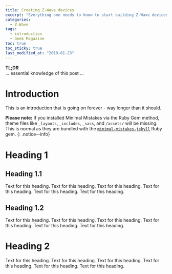 ```yaml
---
title: Creating Z-Wave devices
excerpt: "Everything one needs to know to start building Z-Wave devices."
categories:
  - Z-Wave
tags:
  - introduction
  - Geek Magazine
toc: true
toc_sticky: true
last_modified_at: "2019-01-23"
---
```


**TL;DR**  
... essential knowledge of this post ...

# Introduction
This is an introduction that is going on forever - way longer than it should.

**Please note:** If you installed Minimal Mistakes via the Ruby Gem method, theme files like `_layouts`, `_includes`, `_sass`, and `/assets/` will be missing. This is normal as they are bundled with the [`minimal-mistakes-jekyll`](https://rubygems.org/gems/minimal-mistakes-jekyll) Ruby gem.
{: .notice--info}

# Heading 1
## Heading 1.1
Text for this heading. 
Text for this heading. 
Text for this heading. 
Text for this heading. 
Text for this heading. 
Text for this heading. 

## Heading 1.2
Text for this heading. 
Text for this heading. 
Text for this heading. 
Text for this heading. 
Text for this heading. 
Text for this heading. 

# Heading 2
Text for this heading. 
Text for this heading. 
Text for this heading. 
Text for this heading. 
Text for this heading. 
Text for this heading. 


